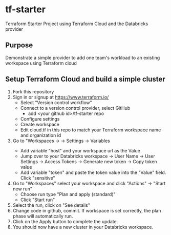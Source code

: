 # tf-starter
Terraform Starter Project using Terraform Cloud and the Databricks provider

## Purpose
Demonstrate a simple provider to add one team's workload to an existing workspace using Terraform cloud

## Setup Terraform Cloud and build a simple cluster
1. Fork this repository
2. Sign in or signup at https://www.terraform.io/
    -  Select "Version control workflow"
    -  Connect to a version control provider, select GitHub
        -    add \<your github id\>/tf-starter repo
    -  Configure settings
    -  Create workspace
    -  Edit cloud.tf in this repo to match your Terraform workspace name and organization id
3. Go to "Workspaces -> <your workspace> -> Settings -> Variables
    -  Add variable "host" and your workspace url as the Value
    -  Jump over to your Databricks workspace -> User Name -> User Settings -> Access Tokens -> Generate new token -> Copy token value
    -  Add variable "token" and paste the token value into the "Value" field. Click "sensitive"
4. Go to "Workspaces" select your workspace and click "Actions" -> "Start new run"
    -  Choose run type "Plan and apply (standard)"
    -  Click "Start run"
5. Select the run, click on "See details"
6. Change code in github, commit. If workspace is set correctly, the plan phase will automatically run. 
7. Click on the Apply button to complete the update.
8. You should now have a new cluster in your Databricks workspace.
